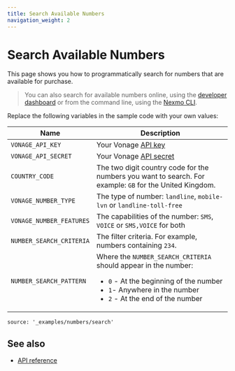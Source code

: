 ```yaml
---
title: Search Available Numbers
navigation_weight: 2
---
```


# Search Available Numbers

This page shows you how to programmatically search for numbers that are available for purchase.

> You can also search for available numbers online, using the [developer dashboard](https://dashboard.nexmo.com/buy-numbers) or from the command line, using the [Nexmo CLI](https://github.com/Nexmo/nexmo-cli#search-for-new-numbers).

Replace the following variables in the sample code with your own values:

Name | Description
--|--
`VONAGE_API_KEY` | Your Vonage [API key](https://developer.nexmo.com/concepts/guides/authentication#api-key-and-secret)
`VONAGE_API_SECRET` | Your Vonage [API secret](https://developer.nexmo.com/concepts/guides/authentication#api-key-and-secret)
`COUNTRY_CODE` | The two digit country code for the numbers you want to search. For example: `GB` for the United Kingdom.
`VONAGE_NUMBER_TYPE` | The type of number: `landline`, `mobile-lvn` or `landline-toll-free`
`VONAGE_NUMBER_FEATURES` | The capabilities of the number: `SMS`, `VOICE` or `SMS,VOICE` for both
`NUMBER_SEARCH_CRITERIA` | The filter criteria. For example, numbers containing `234`.
`NUMBER_SEARCH_PATTERN` | Where the `NUMBER_SEARCH_CRITERIA` should appear in the number: <ul><li>`0` - At the beginning of the number</li><li>`1`- Anywhere in the number</li><li>`2` - At the end of the number</ul>

```code_snippets
source: '_examples/numbers/search'
```

## See also

* [API reference](/api/numbers)
